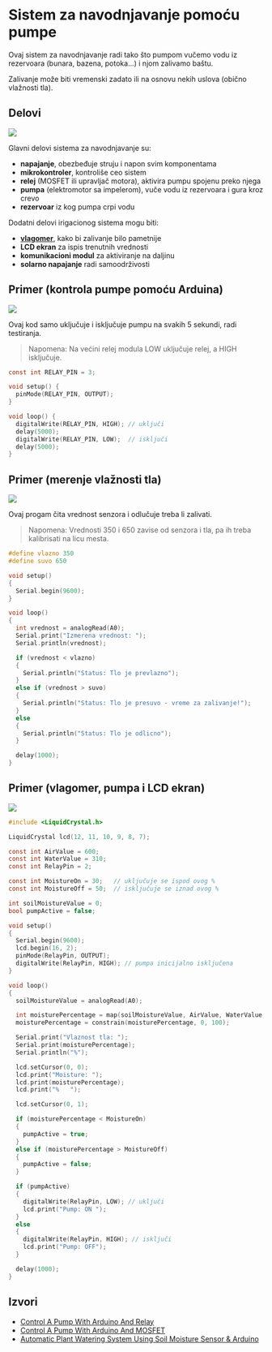 # Sistem za navodnjavanje pomoću pumpe

Ovaj sistem za navodnjavanje radi tako što pumpom vučemo vodu iz rezervoara (bunara, bazena, potoka...) i njom zalivamo baštu.

Zalivanje može biti vremenski zadato ili na osnovu nekih uslova (obično vlažnosti tla).

## Delovi

![](../slike/navodnjavanje-pumpom.webp)

Glavni delovi sistema za navodnjavanje su:
- **napajanje**, obezbeđuje struju i napon svim komponentama
- **mikrokontroler**, kontroliše ceo sistem
- **relej** (MOSFET ili upravljač motora), aktivira pumpu spojenu preko njega
- **pumpa** (elektromotor sa impelerom), vuče vodu iz rezervoara i gura kroz crevo
- **rezervoar** iz kog pumpa crpi vodu

Dodatni delovi irigacionog sistema mogu biti:
- **[vlagomer](vlagomer.md)**, kako bi zalivanje bilo pametnije
- **LCD ekran** za ispis trenutnih vrednosti
- **komunikacioni modul** za aktiviranje na daljinu
- **solarno napajanje** radi samoodrživosti

## Primer (kontrola pumpe pomoću Arduina)

![](../slike/arduino-pump-wiring-diagram.jpg)

Ovaj kod samo uključuje i isključuje pumpu na svakih 5 sekundi, radi testiranja.

> Napomena: Na većini relej modula LOW uključuje relej, a HIGH isključuje.

```c
const int RELAY_PIN = 3;

void setup() {
  pinMode(RELAY_PIN, OUTPUT);
}

void loop() {
  digitalWrite(RELAY_PIN, HIGH); // uključi
  delay(5000);
  digitalWrite(RELAY_PIN, LOW);  // isključi
  delay(5000);
}
```

## Primer (merenje vlažnosti tla)

![](../slike/vlagomer.png)

Ovaj progam čita vrednost senzora i odlučuje treba li zalivati.

> Napomena: Vrednosti 350 i 650 zavise od senzora i tla, pa ih treba kalibrisati na licu mesta.

```c
#define vlazno 350
#define suvo 650

void setup()
{
  Serial.begin(9600);
}

void loop()
{
  int vrednost = analogRead(A0);
  Serial.print("Izmerena vrednost: ");
  Serial.println(vrednost);

  if (vrednost < vlazno)
  {
    Serial.println("Status: Tlo je prevlazno");
  }
  else if (vrednost > suvo)
  {
    Serial.println("Status: Tlo je presuvo - vreme za zalivanje!");
  }
  else
  {
    Serial.println("Status: Tlo je odlicno");
  }

  delay(1000);
}
```

## Primer (vlagomer, pumpa i LCD ekran)

![](../slike/sistem-za-navodnjavanje.jpg)

```c
#include <LiquidCrystal.h>

LiquidCrystal lcd(12, 11, 10, 9, 8, 7);

const int AirValue = 600;
const int WaterValue = 310;
const int RelayPin = 2;

const int MoistureOn = 30;   // uključuje se ispod ovog %
const int MoistureOff = 50;  // isključuje se iznad ovog %

int soilMoistureValue = 0;
bool pumpActive = false;

void setup()
{
  Serial.begin(9600);
  lcd.begin(16, 2);
  pinMode(RelayPin, OUTPUT);
  digitalWrite(RelayPin, HIGH); // pumpa inicijalno isključena
}

void loop()
{
  soilMoistureValue = analogRead(A0);

  int moisturePercentage = map(soilMoistureValue, AirValue, WaterValue, 0, 100);
  moisturePercentage = constrain(moisturePercentage, 0, 100);

  Serial.print("Vlaznost tla: ");
  Serial.print(moisturePercentage);
  Serial.println("%");

  lcd.setCursor(0, 0);
  lcd.print("Moisture: ");
  lcd.print(moisturePercentage);
  lcd.print("%   ");

  lcd.setCursor(0, 1);

  if (moisturePercentage < MoistureOn)
  {
    pumpActive = true;
  }
  else if (moisturePercentage > MoistureOff)
  {
    pumpActive = false;
  }

  if (pumpActive)
  {
    digitalWrite(RelayPin, LOW); // uključi
    lcd.print("Pump: ON ");
  }
  else
  {
    digitalWrite(RelayPin, HIGH); // isključi
    lcd.print("Pump: OFF");
  }

  delay(1000);
}
```

## Izvori
- [Control A Pump With Arduino And Relay](https://arduinogetstarted.com/tutorials/arduino-controls-pump)
- [Control A Pump With Arduino And MOSFET](https://www.makerguides.com/how-to-control-a-water-pump-with-arduino/)
- [Automatic Plant Watering System Using Soil Moisture Sensor & Arduino](https://www.instructables.com/Automatic-Plant-Watering-System-Using-Soil-Moistur/)
